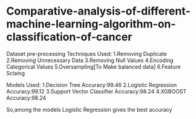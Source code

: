 # Comparative-analysis-of-different-machine-learning-algorithm-on-classification-of-cancer
Dataset pre-processing Techniques Used:
1.Removing Duplicate
2.Removing Unnecessary Data
3.Removing Null Values
4.Encoding Categorical Values
5.Oversampling[To Make balanced data]
6.Feature Sclaing

Models Used:
1.Decision Tree   Accuracy:99.46
2.Logistic Regression  Accuracy:99.12
3.Support Vector Classifier Accuracy:98.24
4.XGBOOST   Accuracy:98.24

So,among the models Logistic Regression gives the best accuracy
